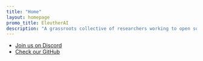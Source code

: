 ```yaml
---
title: "Home"
layout: homepage
promo_title: EleutherAI
description: "A grassroots collective of researchers working to open source AI research."
---
```


- [Join us on Discord](https://discord.gg/zBGx3azzUn)
- [Check our GitHub](https://github.com/EleutherAI)